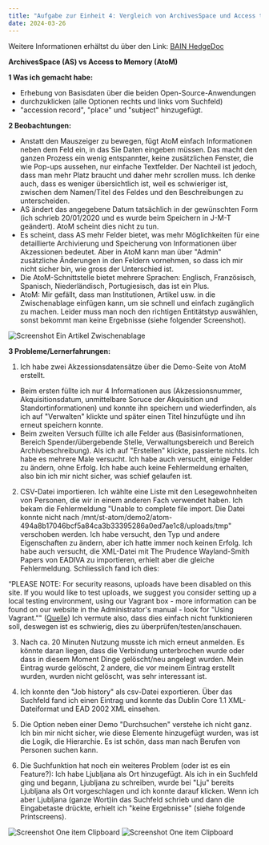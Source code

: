 ```yaml
---
title: "Aufgabe zur Einheit 4: Vergleich von ArchivesSpace und Access to Memory (AtoM)"
date: 2024-03-26
---
```

Weitere Informationen erhältst du über den Link: 
<a href="https://pad.gwdg.de/JmDfo4JOSQuF12mGPmm7IA#">BAIN HedgeDoc</a>

**ArchivesSpace (AS) vs Access to Memory (AtoM)**

**1 Was ich gemacht habe:**
- Erhebung von Basisdaten über die beiden Open-Source-Anwendungen
- durchzuklicken (alle Optionen rechts und links vom Suchfeld)
- "accession record", "place" und "subject" hinzugefügt.

**2 Beobachtungen:**

- Anstatt den Mauszeiger zu bewegen, fügt AtoM einfach Informationen neben dem Feld ein, in das Sie Daten eingeben müssen. Das macht den ganzen Prozess ein wenig entspannter, keine zusätzlichen Fenster, die wie Pop-ups aussehen, nur einfache Textfelder. Der Nachteil ist jedoch, dass man mehr Platz braucht und daher mehr scrollen muss. Ich denke auch, dass es weniger übersichtlich ist, weil es schwieriger ist, zwischen dem Namen/Titel des Feldes und den Beschreibungen zu unterscheiden.
- AS ändert das angegebene Datum tatsächlich in der gewünschten Form (ich schrieb 20/01/2020 und es wurde beim Speichern in J-M-T geändert). AtoM scheint dies nicht zu tun.
- Es scheint, dass AS mehr Felder bietet, was mehr Möglichkeiten für eine detaillierte Archivierung und Speicherung von Informationen über Akzessionen bedeutet. Aber in AtoM kann man über "Admin" zusätzliche Änderungen in den Feldern vornehmen, so dass ich mir nicht sicher bin, wie gross der Unterschied ist.
- Die AtoM-Schnittstelle bietet mehrere Sprachen: Englisch, Französisch, Spanisch, Niederländisch, Portugiesisch, das ist ein Plus.
- AtoM: Mir gefällt, dass man Institutionen, Artikel usw. in die Zwischenablage einfügen kann, um sie schnell und einfach zugänglich zu machen. Leider muss man noch den richtigen Entitätstyp auswählen, sonst bekommt man keine Ergebnisse (siehe folgender Screenshot).
<img src="/BAIN_lerntagebuch/docs/assets/images/7_Screenshot_2024-03-25.png" alt="Screenshot Ein Artikel Zwischenablage">

**3 Probleme/Lernerfahrungen:**

1) Ich habe zwei Akzessionsdatensätze über die Demo-Seite von AtoM erstellt. 
- Beim ersten füllte ich nur 4 Informationen aus (Akzessionsnummer, Akquisitionsdatum, unmittelbare Soruce der Akquisition und Standortinformationen) und konnte ihn speichern und wiederfinden, als ich auf "Verwalten" klickte und später einen Titel hinzufügte und ihn erneut speichern konnte.
- Beim zweiten Versuch füllte ich alle Felder aus (Basisinformationen, Bereich Spender/übergebende Stelle, Verwaltungsbereich und Bereich Archivbeschreibung). Als ich auf "Erstellen" klickte, passierte nichts. Ich habe es mehrere Male versucht. Ich habe auch versucht, einige Felder zu ändern, ohne Erfolg. Ich habe auch keine Fehlermeldung erhalten, also bin ich mir nicht sicher, was schief gelaufen ist.

2) CSV-Datei importieren. Ich wählte eine Liste mit den Lesegewohnheiten von Personen, die wir in einem anderen Fach verwendet haben. Ich bekam die Fehlermeldung "Unable to complete file import. Die Datei konnte nicht nach /mnt/st-atom/demo2/atom-494a8b17046bcf5a84ca3b33395286a0ed7ae1c8/uploads/tmp" verschoben werden. Ich habe versucht, den Typ und andere Eigenschaften zu ändern, aber ich hatte immer noch keinen Erfolg.
Ich habe auch versucht, die XML-Datei mit The Prudence Wayland-Smith Papers von EADIVA zu importieren, erhielt aber die gleiche Fehlermeldung. Schliesslich fand ich dies:

“PLEASE NOTE: For security reasons, uploads have been disabled on this site. If you would like to test uploads, we suggest you consider setting up a local testing environment, using our Vagrant box - more information can be found on our website in the Administrator's manual - look for "Using Vagrant.""
(<a href="https://demo.accesstomemory.org/help">Quelle</a>)
Ich vermute also, dass dies einfach nicht funktionieren soll, deswegen ist es schwierig, dies zu überprüfen/testen/anschauen.

3) Nach ca. 20 Minuten Nutzung musste ich mich erneut anmelden. Es könnte daran liegen, dass die Verbindung unterbrochen wurde oder dass in diesem Moment Dinge gelöscht/neu angelegt wurden. Mein Eintrag wurde gelöscht, 2 andere, die vor meinem Eintrag erstellt wurden, wurden nicht gelöscht, was sehr interessant ist.

4) Ich konnte den "Job history" als csv-Datei exportieren. Über das Suchfeld fand ich einen Eintrag und konnte das Dublin Core 1.1 XML-Dateiformat und EAD 2002 XML einsehen. 

5) Die Option neben einer Demo "Durchsuchen" verstehe ich nicht ganz. Ich bin mir nicht sicher, wie diese Elemente hinzugefügt wurden, was ist die Logik, die Hierarchie. Es ist schön, dass man nach Berufen von Personen suchen kann. 

6) Die Suchfunktion hat noch ein weiteres Problem (oder ist es ein Feature?): Ich habe Ljubljana als Ort hinzugefügt. Als ich in ein Suchfeld ging und begann, Ljubljana zu schreiben, wurde bei "Lju" bereits Ljubljana als Ort vorgeschlagen und ich konnte darauf klicken. Wenn ich aber Ljubljana (ganze Wort)in das Suchfeld schrieb und dann die Eingabetaste drückte, erhielt ich "keine Ergebnisse" (siehe folgende Printscreens).
   
<img src="/BAIN_lerntagebuch/docs/assets/images/8_Screenshot_2024-03-25.png" alt="Screenshot One item Clipboard">

<img src="/BAIN_lerntagebuch/docs/assets/images/9_Screenshot_2024-03-25.png" alt="Screenshot One item Clipboard">

